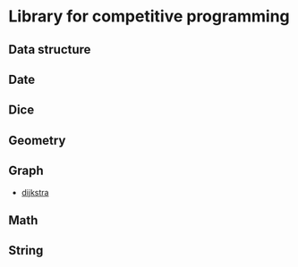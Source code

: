 # Library for competitive programming

## Data structure
## Date
## Dice
## Geometry
## Graph
- [dijkstra](./library/graph/dijkstra.md)
## Math
## String

